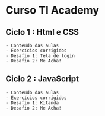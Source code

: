 # Curso TI Academy

## Ciclo 1 : Html e CSS
    - Conteúdo das aulas
    - Exercícios corrigidos
    - Desafio 1: Tela de login
    - Desafio 2: Me Acha!
    
## Ciclo 2 : JavaScript
    - Conteúdo das aulas
    - Exercícios corrigidos
    - Desafio 1: Kitanda
    - Desafio 2: Me Acha!
